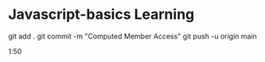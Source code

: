 # Javascript-basics Learning

git add .
git commit -m "Computed Member Access"
git push -u origin main

1:50